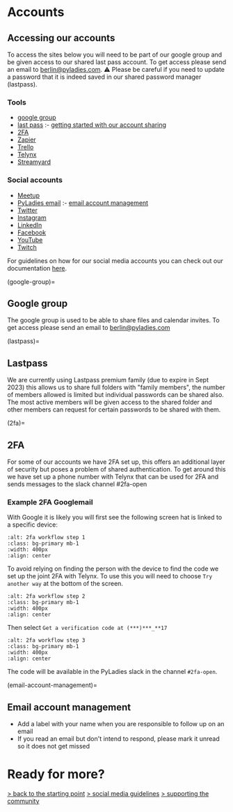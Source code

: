 # Accounts

## Accessing our accounts

To access the sites below you will need to be part of our google group and be given access to our shared last pass account. To get access please send an email to [berlin@pyladies.com](mailto:berlin@pladies.com). ⚠️ Please be careful if you need to update a password that it is indeed saved in our shared password manager (lastpass).

### Tools

- [google group](google-group)
- [last pass](https://www.lastpass.com) :- [getting started with our account sharing](lastpass)
- [2FA](2fa)
- [Zapier](https://zapier.com/)
- [Trello](https://trello.com/b/6ugXFBTM/pyladies-berlin)
- [Telynx](https://telnyx.com/)
- [Streamyard](https://streamyard.com/)

### Social accounts

- [Meetup](https://www.meetup.com/pyladies-berlin)
- [PyLadies email](mailto:berlin@pyladies.com) :- [email account management](email-account-management)
- [Twitter](https://twitter.com/PyLadiesBer)
- [Instagram](https://www.instagram.com/PyLadiesBerlin/)
- [LinkedIn](https://www.linkedin.com/in/pyladies-berlin-32879a18a/)
- [Facebook](https://www.facebook.com/PyLadiesBerlin)
- [YouTube](https://www.youtube.com/user/PyLadiesBerlin)
- [Twitch](https://www.twitch.tv/pyladiesberlin)


For guidelines on how for our social media accounts you can check out our documentation [here](./social_media.md).

(google-group)=
## Google group

The google group is used to be able to share files and calendar invites. To get access please send an email to [berlin@pyladies.com](mailto:berlin@pladies.com)

(lastpass)=
## Lastpass

We are currently using Lastpass premium family (due to expire in Sept 2023) this allows us to share full folders with "family members", the number of members allowed is limited but individual passwords can be shared also. The most active members will be given access to the shared folder and other members can request for certain passwords to be shared with them.

(2fa)=
## 2FA

For some of our accounts we have 2FA set up, this offers an additional layer of security but poses a problem of shared authentication. To get around this we have set up a phone number with Telynx that can be used for 2FA and sends messages to the slack channel #2fa-open

### Example 2FA Googlemail

With Google it is likely you will first see the following screen hat is linked to a specific device:

```{image} ../assets/imgs/2fa_1.png
:alt: 2fa workflow step 1
:class: bg-primary mb-1
:width: 400px
:align: center
```

To avoid relying on finding the person with the device to find the code we set up the joint 2FA with Telynx. To use this you will need to choose `Try another way` at the bottom of the screen.

```{image} ../assets/imgs/2fa_2.png
:alt: 2fa workflow step 2
:class: bg-primary mb-1
:width: 400px
:align: center
```

Then select `Get a verification code at (***)***_**17`

```{image} ../assets/imgs/2fa_3.png
:alt: 2fa workflow step 3
:class: bg-primary mb-1
:width: 400px
:align: center
```

The code will be available in the PyLadies slack in the channel `#2fa-open`.


(email-account-management)=
## Email account management

- Add a label with your name when you are responsible to follow up on an email
- If you read an email but don't intend to respond, please mark it unread so it does not get missed

# Ready for more?

[> back to the starting point](../start_here.md)
[> social media guidelines](./social_media.md)
[> supporting the community](other-ways-you-might-support-the-community)